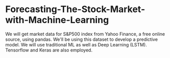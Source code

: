 # Forecasting-The-Stock-Market-with-Machine-Learning
We will get market data for S&amp;P500 index from Yahoo Finance, a free online source, using pandas. We'll be using this dataset to develop a predictive model.  We will use traditional ML as well as Deep Learning (LSTM). Tensorflow and Keras are also employed.
